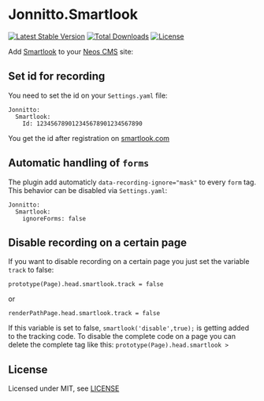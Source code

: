 Jonnitto.Smartlook
==================

[![Latest Stable Version](https://poser.pugx.org/jonnitto/smartlook/v/stable)](https://packagist.org/packages/jonnitto/smartlook)
[![Total Downloads](https://poser.pugx.org/jonnitto/smartlook/downloads)](https://packagist.org/packages/jonnitto/smartlook)
[![License](https://poser.pugx.org/jonnitto/smartlook/license)](https://packagist.org/packages/jonnitto/smartlook)

Add [Smartlook](https://www.smartlook.com) to your [Neos CMS](https://www.neos.io) site:


Set id for recording
--------------------

You need to set the id on your `Settings.yaml` file:

```
Jonnitto:
  Smartlook:
    Id: 123456789012345678901234567890
```

You get the id after registration on [smartlook.com](https://www.smartlook.com)

Automatic handling of `forms`
-----------------------------
The plugin add automaticly `data-recording-ignore="mask"` to every `form` tag.
This behavior can be disabled via `Settings.yaml`:

```
Jonnitto:
  Smartlook:
    ignoreForms: false
```


Disable recording on a certain page
-----------------------------------

If you want to disable recording on a certain page you just set the variable
`track` to false:

```
prototype(Page).head.smartlook.track = false
```

or
```
renderPathPage.head.smartlook.track = false
```

If this variable is set to false, `smartlook('disable',true);` is getting added
to the tracking code. To disable the complete code on a page you can delete the
complete tag like this: `prototype(Page).head.smartlook >`


License
-------

Licensed under MIT, see [LICENSE](LICENSE)
